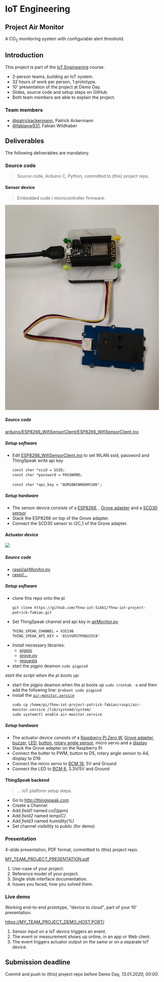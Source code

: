 # IoT Engineering
## Project Air Monitor
A CO<sub>2</sub> monitoring system with configurable alert threshold.

## Introduction
This project is part of the [IoT Engineering](../../../fhnw-iot) course.

* 2-person teams, building an IoT system.
* 32 hours of work per person, 1 prototype.
* 10' presentation of the project at Demo Day.
* Slides, source code and setup steps on GitHub.
* Both team members are able to explain the project.

### Team members
* [@patrickackermann](https://github.com/patrickackermann), Patrick Ackermann
* [@fabianw931](https://github.com/fabianw931), Fabian Wildhaber

## Deliverables
The following deliverables are mandatory.

### Source code
> Source code, Arduino C, Python, committed to (this) project repo.

#### Sensor device
> Embedded code / microcontroller firmware.

<img src="Docs/SensorDevice.jpg" width="640"/>

##### Source code
[arduino/ESP8266_WifiSensorClient/ESP8266_WifiSensorClient.ino](arduino/ESP8266_WifiSensorClient/ESP8266_WifiSensorClient.ino)

##### Setup software
* Edit [ESP8266_WifiSensorClient.ino](arduino/ESP8266_WifiSensorClient/ESP8266_WifiSensorClient.ino) to set WLAN ssid, password and ThingSpeak write api key
    ```
    const char *ssid = SSID;
    const char *password = PASSWORD;
    
    const char *api_key = "8UM10BCWH6OHV1KK";
    ```
    
##### Setup hardware
* The sensor device consists of a [ESP8266](https://github.com/tamberg/fhnw-iot/wiki/Feather-Huzzah-ESP8266), , [Grove adapter](https://github.com/tamberg/fhnw-iot/wiki/Grove-Adapters#grove-shield-for-feather) and a [SCD30 sensor](http://wiki.seeedstudio.com/Grove-CO2_Temperature_Humidity_Sensor-SCD30/)
* Stack the ESP8266 on top of the Grove adapter.
* Connect the SCD30 sensor to I2C_1 of the Grove adapter.

#### Actuator device

<img src=“Docs/ActuatorDevice.jpg” width=“640”/>

##### Source code
* [raspi/airMonitor.py](raspi/airMonitor.py)
* [raspi/...](raspi/)

##### Setup software
* clone this repo onto the pi
    ```
    git clone https://github.com/fhnw-iot-5ibb1/fhnw-iot-project-patrick-fabian.git
    ```
* Set ThingSpeak channel and api key in [airMonitor.py](raspi/airMonitor.py)
    ```
    THING_SPEAK_CHANNEL = 935198
    THING_SPEAK_API_KEY = '81SYGRV7PHQU25C8'
    ```
* Install necessary libraries:
    * [pigpio](http://abyz.me.uk/rpi/pigpio/download.html)
    * [grove.py](https://github.com/Seeed-Studio/grove.py#installation)
    * [requests](https://pypi.org/project/requests/)
* start the pigpio deamon
  `sudo pigpiod`

*start the script when the pi boots up:*
* start the pigpio deamon when the pi boots up
  `sudo crontab -e` and then add the following line:
  `@reboot sudo pigpiod`
* install the [`air-monitor.service`](raspi/air-monitor.service) 
  ```
  sudo cp /home/pi/fhnw-iot-project-patrick-fabian/raspi/air-monitor.service /lib/systemd/system/
  sudo systemctl enable air-monitor.service
  ```
  
##### Setup hardware
* The actuator device consists of a [Raspberry Pi Zero W](https://github.com/tamberg/fhnw-iot/wiki/Raspberry-Pi-Zero-W), [Grove adapter](https://github.com/tamberg/fhnw-iot/wiki/Grove-Adapters#grove-base-hat-for-raspberry-pi), [buzzer](https://github.com/tamberg/fhnw-iot/wiki/Grove-Adapters#grove-base-hat-for-raspberry-pi), [LED](https://github.com/tamberg/fhnw-iot/wiki/Grove-Adapters#grove-base-hat-for-raspberry-pi), [button](https://github.com/tamberg/fhnw-iot/wiki/Grove-Adapters#grove-base-hat-for-raspberry-pi), [rotary angle sensor](https://github.com/tamberg/fhnw-iot/wiki/Grove-Adapters#grove-base-hat-for-raspberry-pi), micro servo and a [display](https://github.com/tamberg/fhnw-iot/wiki/Grove-Adapters#grove-base-hat-for-raspberry-pi)
* Stack the Grove adapter on the Raspberry Pi
* Connect the butter to PWM, button to D5, rotary angle sensor to A4, display to D16
* Connect the micro servo to [BCM 18](https://pinout.xyz/), 5V and Ground
* Connect the LED to [BCM 6](https://pinout.xyz/), 3.3V/5V and Ground

#### ThingSpeak backend
> ... IoT platform setup steps.

* Go to http://thingspeak.com
* Create a Channel
* Add _field1_ named _co2(ppm)_
* Add _field2_ named _temp(C)_
* Add _field3_ named _humidity(%)_
* Set channel visibility to public (for demo)

### Presentation
4-slide presentation, PDF format, committed to (this) project repo.

[MY_TEAM_PROJECT_PRESENTATION.pdf](MY_TEAM_PROJECT_PRESENTATION.pdf)

1) Use-case of your project.
2) Reference model of your project.
3) Single slide interface documentation.
4) Issues you faced, how you solved them.

### Live demo
Working end-to-end prototype, "device to cloud", part of your 10' presentation.

[https://MY_TEAM_PROJECT_DEMO_HOST:PORT/](https://MY_TEAM_PROJECT_DEMO_HOST:PORT/)

1) Sensor input on a IoT device triggers an event.
2) The event or measurement shows up online, in an app or Web client.
3) The event triggers actuator output on the same or on a separate IoT device.

## Submission deadline
Commit and push to (this) project repo before Demo Day, _13.01.2020, 00:00_.
